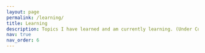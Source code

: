 ```yaml
---
layout: page
permalink: /learning/
title: Learning
description: Topics I have learned and am currently learning. (Under Construction)
nav: true
nav_order: 6
---
```


